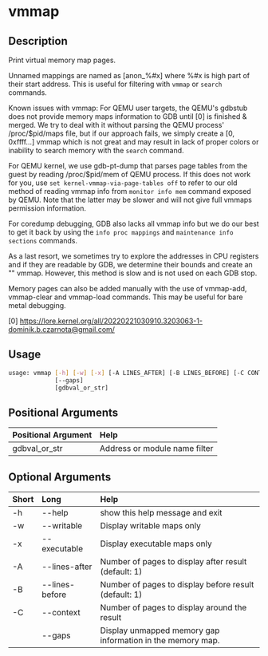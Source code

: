 <!-- THIS PART OF THIS FILE IS AUTOGENERATED. DO NOT MODIFY IT. See scripts/generate_docs.sh -->




# vmmap

## Description


Print virtual memory map pages.

Unnamed mappings are named as [anon_%#x] where %#x is high part of their start address. This is useful for filtering with `vmmap` or `search` commands.

Known issues with vmmap:
For QEMU user targets, the QEMU's gdbstub does not provide memory maps information to GDB until [0] is finished & merged. We try to deal with it without parsing the QEMU process' /proc/$pid/maps file, but if our approach fails, we simply create a [0, 0xffff...] vmmap which is not great and may result in lack of proper colors or inability to search memory with the `search` command.

For QEMU kernel, we use gdb-pt-dump that parses page tables from the guest by reading /proc/$pid/mem of QEMU process. If this does not work for you, use `set kernel-vmmap-via-page-tables off` to refer to our old method of reading vmmap info from `monitor info mem` command exposed by QEMU. Note that the latter may be slower and will not give full vmmaps permission information.

For coredump debugging, GDB also lacks all vmmap info but we do our best to get it back by using the `info proc mappings` and `maintenance info sections` commands.

As a last resort, we sometimes try to explore the addresses in CPU registers and if they are readable by GDB, we determine their bounds and create an "<explored>" vmmap. However, this method is slow and is not used on each GDB stop.

Memory pages can also be added manually with the use of vmmap-add, vmmap-clear and vmmap-load commands. This may be useful for bare metal debugging.

[0] https://lore.kernel.org/all/20220221030910.3203063-1-dominik.b.czarnota@gmail.com/
## Usage


```bash
usage: vmmap [-h] [-w] [-x] [-A LINES_AFTER] [-B LINES_BEFORE] [-C CONTEXT]
             [--gaps]
             [gdbval_or_str]

```
## Positional Arguments

|Positional Argument|Help|
| :--- | :--- |
|gdbval_or_str|Address or module name filter|

## Optional Arguments

|Short|Long|Help|
| :--- | :--- | :--- |
|-h|--help|show this help message and exit|
|-w|--writable|Display writable maps only|
|-x|--executable|Display executable maps only|
|-A|--lines-after|Number of pages to display after result (default: 1)|
|-B|--lines-before|Number of pages to display before result (default: 1)|
|-C|--context|Number of pages to display around the result|
||--gaps|Display unmapped memory gap information in the memory map.|

<!-- END OF AUTOGENERATED PART. Do not modify this line or the line below, they mark the end of the auto-generated part of the file. If you want to extend the documentation in a way which cannot easily be done by adding to the command help description, write below the following line. -->
<!-- ------------\>8---- ----\>8---- ----\>8------------ -->
